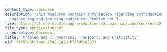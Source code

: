 ```yaml
---
content_type: resource
description: 'This resource contains information regarding introduction to nuclear
  engineering and ionizing radiation: Problem set 7.'
file: https://ol-ocw-studio-app-production.s3.amazonaws.com/courses/22-01-introduction-to-nuclear-engineering-and-ionizing-radiation-fall-2016/7f352eab7a4c1fa81428bf76db8d3073_MIT22_01F16_ProblemSet7.pdf
file_type: application/pdf
resourcetype: Document
title: 'Problem Set 7: Neutrons, Transport, and Criticality'
uid: 7f352eab-7a4c-1fa8-1428-bf76db8d3073
---
```

